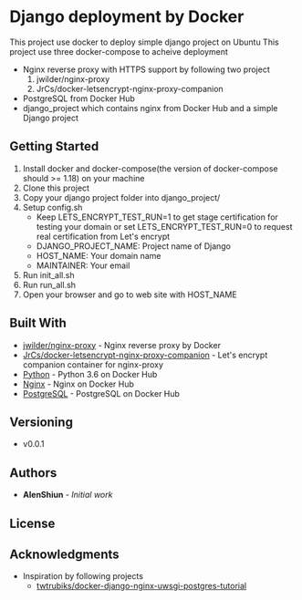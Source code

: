 # Django deployment by Docker

This project use docker to deploy simple django project on Ubuntu
This project use three docker-compose to acheive deployment
* Nginx reverse proxy with HTTPS support by following two project
  1. jwilder/nginx-proxy
  2. JrCs/docker-letsencrypt-nginx-proxy-companion
* PostgreSQL from Docker Hub
* django_project which contains nginx from Docker Hub and a simple Django project 

## Getting Started

1. Install docker and docker-compose(the version of docker-compose should >= 1.18) on your machine
2. Clone this project
3. Copy your django project folder into django_project/
4. Setup config.sh
    * Keep LETS_ENCRYPT_TEST_RUN=1 to get stage certification for testing your domain or set LETS_ENCRYPT_TEST_RUN=0 to request real certification from Let's encrypt
    * DJANGO_PROJECT_NAME: Project name of Django
    * HOST_NAME: Your domain name
    * MAINTAINER: Your email
5. Run init_all.sh
6. Run run_all.sh
7. Open your browser and go to web site with HOST_NAME

## Built With

* [jwilder/nginx-proxy](https://github.com/jwilder/nginx-proxy) - Nginx reverse proxy by Docker
* [JrCs/docker-letsencrypt-nginx-proxy-companion](https://github.com/JrCs/docker-letsencrypt-nginx-proxy-companion) - Let's encrypt companion container for nginx-proxy
* [Python](https://hub.docker.com/_/python) - Python 3.6 on Docker Hub
* [Nginx](https://hub.docker.com/_/nginx) - Nginx on Docker Hub
* [PostgreSQL](https://hub.docker.com/_/postgres) - PostgreSQL on Docker Hub

## Versioning

* v0.0.1

## Authors

* **AlenShiun** - *Initial work*

## License

## Acknowledgments

* Inspiration by following projects
  * [twtrubiks/docker-django-nginx-uwsgi-postgres-tutorial](https://github.com/twtrubiks/docker-django-nginx-uwsgi-postgres-tutorial/blob/master/README.en.md)

